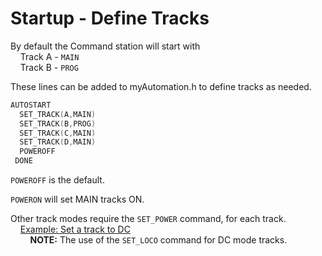 # Startup - Define Tracks

By default the Command station will start with  
&nbsp; &nbsp; Track A - `MAIN`  
&nbsp; &nbsp; Track B - `PROG`

These lines can be added to myAutomation.h to define tracks as needed.

```cpp
AUTOSTART 
  SET_TRACK(A,MAIN)
  SET_TRACK(B,PROG)
  SET_TRACK(C,MAIN)
  SET_TRACK(D,MAIN)
  POWEROFF
 DONE
```

`POWEROFF` is the default.  

`POWERON` will set MAIN tracks ON.  

Other track modes require the `SET_POWER` command, for each track.  
     &nbsp; &nbsp; [Example: Set a track to DC](./dc-tracks.md)  
     &nbsp; &nbsp; &nbsp; &nbsp; **NOTE:** The use of the `SET_LOCO` command for DC mode tracks.
